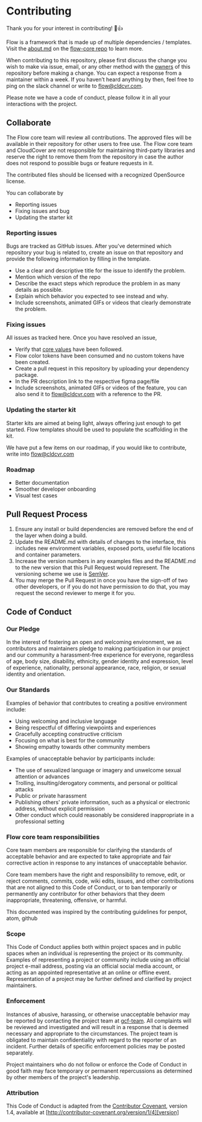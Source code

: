 # Contributing

Thank you for your interest in contributing! 🎉👍

Flow is a framework that is made up of multiple dependencies / templates. Visit the [about.md](https://github.com/cldcvr/flow-core/blob/main/ABOUT.md) on the [flow-core repo](https://github.com/cldcvr/flow-core/) to learn more.  

When contributing to this repository, please first discuss the change you wish to make via issue, email, or any other method with the [owners](https://github.com/cldcvr/flow-core/blob/main/CODEOWNERS) of this repository before making a change. You can expect a response from a maintainer within a week. If you haven’t heard anything by then, feel free to ping on the slack channel or write to flow@cldcvr.com.

Please note we have a code of conduct, please follow it in all your interactions with the project.

## Collaborate

The Flow core team will review all contributions. The approved files will be available in their repository for other users to free use. The Flow core team and CloudCover are not responsible for maintaining third-party libraries and reserve the right to remove them from the repository in case the author does not respond to possible bugs or feature requests in it.

The contributed files should be licensed with a recognized OpenSource license.

You can collaborate by 
* Reporting issues
* Fixing issues and bug
* Updating the starter kit

### Reporting issues
Bugs are tracked as GitHub issues. After you've determined which repository your bug is related to, create an issue on that repository and provide the following information by filling in the template.

* Use a clear and descriptive title for the issue to identify the problem.
* Mention which version of the repo
* Describe the exact steps which reproduce the problem in as many details as possible. 
* Explain which behavior you expected to see instead and why.
* Include screenshots, animated GIFs or videos that clearly demonstrate the problem. 

### Fixing issues
All issues as tracked here. Once you have resolved an issue,

* Verify that [core values](https://github.com/cldcvr/flow-core/blob/main/ABOUT.md) have been followed.
* Flow color tokens have been consumed and no custom tokens have been created.
* Create a pull request in this repository by uploading your dependency package.
* In the PR description link to the respective figma page/file
* Include screenshots, animated GIFs or videos of the feature, you can also send it to flow@cldcvr.com with a reference to the PR.  

### Updating the starter kit
Starter kits are aimed at being light, always offering just enough to get started. Flow templates should be used to populate the scaffolding in the kit.

We have put a few items on our roadmap, if you would like to contribute, write into flow@cldcvr.com  

### Roadmap
* Better documentation
* Smoother developer onboarding
* Visual test cases

## Pull Request Process

1. Ensure any install or build dependencies are removed before the end of the layer when doing a 
   build.
2. Update the README.md with details of changes to the interface, this includes new environment 
   variables, exposed ports, useful file locations and container parameters.
3. Increase the version numbers in any examples files and the README.md to the new version that this
   Pull Request would represent. The versioning scheme we use is [SemVer](http://semver.org/).
4. You may merge the Pull Request in once you have the sign-off of two other developers, or if you 
   do not have permission to do that, you may request the second reviewer to merge it for you.

## Code of Conduct

### Our Pledge

In the interest of fostering an open and welcoming environment, we as
contributors and maintainers pledge to making participation in our project and
our community a harassment-free experience for everyone, regardless of age, body
size, disability, ethnicity, gender identity and expression, level of experience,
nationality, personal appearance, race, religion, or sexual identity and
orientation.

### Our Standards

Examples of behavior that contributes to creating a positive environment
include:

* Using welcoming and inclusive language
* Being respectful of differing viewpoints and experiences
* Gracefully accepting constructive criticism
* Focusing on what is best for the community
* Showing empathy towards other community members

Examples of unacceptable behavior by participants include:

* The use of sexualized language or imagery and unwelcome sexual attention or
advances
* Trolling, insulting/derogatory comments, and personal or political attacks
* Public or private harassment
* Publishing others' private information, such as a physical or electronic
  address, without explicit permission
* Other conduct which could reasonably be considered inappropriate in a
  professional setting

### Flow core team responsibilities

Core team members are responsible for clarifying the standards of acceptable behavior and are expected to take appropriate and fair corrective action in response to any instances of unacceptable behavior.

Core team members have the right and responsibility to remove, edit, or reject comments, commits, code, wiki edits, issues, and other contributions that are not aligned to this Code of Conduct, or to ban temporarily or permanently any contributor for other behaviors that they deem inappropriate, threatening, offensive, or harmful.

This documented was inspired by the contributing guidelines for penpot, atom, github 

### Scope

This Code of Conduct applies both within project spaces and in public spaces
when an individual is representing the project or its community. Examples of
representing a project or community include using an official project e-mail
address, posting via an official social media account, or acting as an appointed
representative at an online or offline event. Representation of a project may be
further defined and clarified by project maintainers.

### Enforcement

Instances of abusive, harassing, or otherwise unacceptable behavior may be
reported by contacting the project team at [gcf-team](mailto:gcf-team@cldcvr.com). All
complaints will be reviewed and investigated and will result in a response that
is deemed necessary and appropriate to the circumstances. The project team is
obligated to maintain confidentiality with regard to the reporter of an incident.
Further details of specific enforcement policies may be posted separately.

Project maintainers who do not follow or enforce the Code of Conduct in good
faith may face temporary or permanent repercussions as determined by other
members of the project's leadership.

### Attribution

This Code of Conduct is adapted from the [Contributor Covenant][homepage], version 1.4,
available at [http://contributor-covenant.org/version/1/4][version]

[homepage]: http://contributor-covenant.org
[version]: http://contributor-covenant.org/version/1/4/